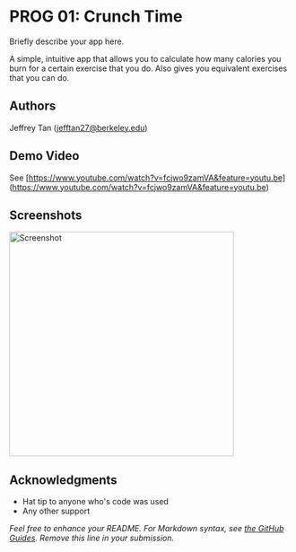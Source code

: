 # PROG 01: Crunch Time

Briefly describe your app here.

A simple, intuitive app that allows you to calculate how many calories you burn for a certain exercise that you do.
Also gives you equivalent exercises that you can do. 

## Authors

Jeffrey Tan ([jefftan27@berkeley.edu](mailto:jefftan27@berkeley.edu))

## Demo Video

See [https://www.youtube.com/watch?v=fcjwo9zamVA&feature=youtu.be] (https://www.youtube.com/watch?v=fcjwo9zamVA&feature=youtu.be)

## Screenshots

<img src="screenshots/main.png" height="400" alt="Screenshot"/>

## Acknowledgments

* Hat tip to anyone who's code was used
* Any other support

*Feel free to enhance your README. For Markdown syntax, see [the GitHub Guides](https://guides.github.com/features/mastering-markdown/). Remove this line in your submission.*

